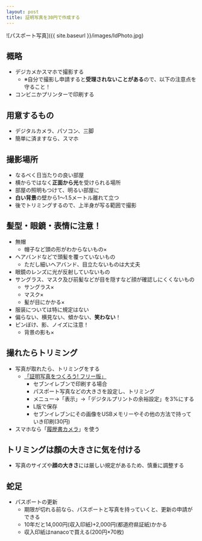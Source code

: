 ```yaml
---
layout: post
title: 証明写真を30円で作成する
---
```


![パスポート写真]({{ site.baseurl }}/images/IdPhoto.jpg)

## 概略

- デジカメかスマホで撮影する
  - ※自分で撮影し申請すると**受理されないことがある**ので、以下の注意点を守ること！
- コンビニかプリンターで印刷する

## 用意するもの

- デジタルカメラ、パソコン、三脚
- 簡単に済ますなら、スマホ

## 撮影場所

- なるべく日当たりの良い部屋
- 横からではなく**正面から光**を受けられる場所
- 部屋の照明もつけて、明るい部屋に
- **白い背景**の壁から1〜1.5メートル離れて立つ
- 後でトリミングするので、上半身が写る範囲で撮影

## 髪型・眼鏡・表情に注意！

- 無帽
  - 帽子など頭の形がわからないもの×
- ヘアバンドなどで頭髪を覆っていないもの
  - ただし細いヘアバンド、目立たないものは大丈夫
- 眼鏡のレンズに光が反射していないもの
- サングラス、マスク及び前髪などが目を隠すなど顔が確認しにくくないもの
  - サングラス×
  - マスク×
  - 髪が目にかかる×
- 服装については特に規定はない
- 偏らない、横見ない、傾かない、**笑わない**！
- ピンぼけ、影、ノイズに注意！
  - 背景の影も×

## 撮れたらトリミング

- 写真が取れたら、トリミングをする
  - [「証明写真をつくろう! フリー版」](http://www.vector.co.jp/soft/winnt/art/se466539.html?ds)
    - セブンイレブンで印刷する場合
    - パスポート写真などの大きさを設定し、トリミング
    - メニュー→「表示」→「デジタルプリントの余裕設定」を3%にする
    - L版で保存
    - セブンイレブンにその画像をUSBメモリーやその他の方法で持っていき印刷(30円)
- スマホなら「[履歴書カメラ](https://itunes.apple.com/jp/app/%E8%A8%BC%E6%98%8E%E5%86%99%E7%9C%9F-%E3%81%8B%E3%82%93%E3%81%9F%E3%82%93-%E3%82%AD%E3%83%AC%E3%82%A4%E3%81%AA%E5%B1%A5%E6%AD%B4%E6%9B%B8%E3%82%AB%E3%83%A1%E3%83%A9-by-%E3%82%BF%E3%82%A6%E3%83%B3%E3%83%AF%E3%83%BC%E3%82%AF/id919409463?mt=8)」を使う

## トリミングは顏の大きさに気を付ける

- 写真のサイズや**顔の大きさ**には厳しい規定があるため、慎重に調整する

## 蛇足

- パスポートの更新
  - 期限が切れる前なら、パスポートと写真を持っていくと、更新の申請ができる
  - 10年だと14,000円(収入印紙)+2,000円(都道府県証紙)かかる
  - 収入印紙はnanacoで買える(200円×70枚)
